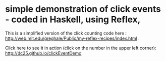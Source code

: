 # simple demonstration of click events - coded in Haskell, using Reflex, 

This is a simplified version of the click counting code here : http://web.mit.edu/greghale/Public/my-reflex-recipes/index.html . 

Click here to see it in action (click on the number in the upper left corner):  http://dc25.github.io/clickEventDemo





